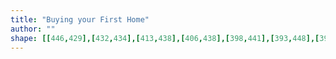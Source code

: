 ```yaml
---
title: "Buying your First Home"
author: ""
shape: [[446,429],[432,434],[413,438],[406,438],[398,441],[393,448],[390,462],[392,473],[398,483],[397,527],[399,533],[399,563],[402,581],[401,605],[405,624],[406,648],[409,670],[408,699],[413,709],[414,715],[415,740],[419,769],[419,788],[424,815],[425,854],[427,861],[429,902],[432,918],[436,1004],[441,1045],[441,1061],[447,1122],[447,1138],[454,1224],[454,1243],[457,1253],[457,1260],[455,1266],[457,1281],[456,1305],[460,1314],[464,1342],[465,1369],[469,1381],[474,1408],[481,1419],[485,1421],[498,1422],[561,1420],[572,1417],[579,1409],[578,1392],[574,1383],[574,1377],[576,1372],[575,1353],[577,1318],[572,1307],[568,1217],[566,1209],[566,1190],[564,1184],[564,1164],[562,1158],[563,1142],[559,1129],[559,1093],[555,1070],[555,1049],[552,1025],[551,989],[548,976],[547,942],[542,895],[540,838],[538,830],[536,785],[534,779],[534,758],[532,750],[531,695],[529,681],[530,637],[535,630],[543,627],[612,625],[624,623],[637,624],[649,621],[692,620],[701,621],[715,628],[724,623],[729,611],[725,529],[725,508],[728,478],[727,474],[724,471],[687,467],[664,463],[652,459],[598,453],[581,447],[536,440],[510,438],[499,435],[483,435],[477,433],[459,435],[447,429]]
---
```

